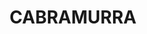 ---
lastmod: '2025-04-06T06:05:20+00:00'
latitude: -35.997349
layout: suburb
longitude: 148.769744
postcode: '2629'
state: NSW
title: CABRAMURRA
url: /nsw/cabramurra/
---